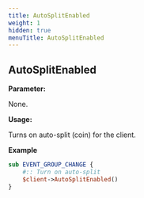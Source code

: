 ```yaml
---
title: AutoSplitEnabled
weight: 1
hidden: true
menuTitle: AutoSplitEnabled
---
```


## AutoSplitEnabled

**Parameter:**

None.

**Usage:**

Turns on auto-split \(coin\) for the client.

**Example**

```perl
sub EVENT_GROUP_CHANGE {
    #:: Turn on auto-split
    $client->AutoSplitEnabled()
}
```
